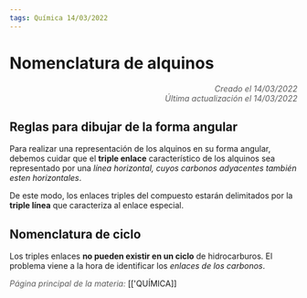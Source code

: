 ```yaml
---
tags: Química 14/03/2022
---
```


# Nomenclatura de alquinos
<div style="text-align: right; opacity: 0.7; font-style: italic;">Creado el 14/03/2022</div>
<div style="text-align: right; opacity: 0.7; font-style: italic;">Última actualización el 14/03/2022</div>

## Reglas para dibujar de la forma angular

Para realizar una representación de los alquinos en su forma angular, debemos cuidar que el **triple enlace** característico de los alquinos sea representado por una *línea horizontal, cuyos carbonos adyacentes también esten horizontales*.

De este modo, los enlaces triples del compuesto estarán delimitados por la **triple línea** que caracteriza al enlace especial.

## Nomenclatura de ciclo

Los triples enlaces **no pueden existir en un ciclo** de hidrocarburos. El problema viene a la hora de identificar los *enlaces de los carbonos*.

<span style="opacity: 0.7; font-style: italic;">Página principal de la materia:</span> [['QUÍMICA]]